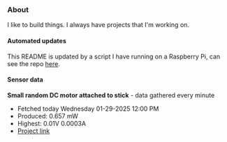 ### About
I like to build things. I always have projects that I'm working on.

#### Automated updates
This README is updated by a script I have running on a Raspberry Pi, can see the repo [here](https://github.com/jdc-cunningham/raspi-git-repo-updater).

#### Sensor data


**Small random DC motor attached to stick** - data gathered every minute
- Fetched today Wednesday 01-29-2025 12:00 PM
- Produced: 0.657 mW
- Highest: 0.01V 0.0003A
- [Project link](https://github.com/jdc-cunningham/turbine-raspi)